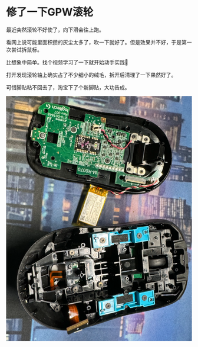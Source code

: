 # 修了一下GPW滚轮

最近突然滚轮不好使了，向下滑会往上跑。

看网上说可能里面积攒的灰尘太多了，吹一下就好了。但是效果并不好，于是第一次尝试拆鼠标。

比想象中简单。找个视频学习了一下就开始动手实践🥳

打开发现滚轮轴上确实占了不少细小的绒毛，拆开后清理了一下果然好了。

可惜脚贴粘不回去了，淘宝下了个新脚贴，大功告成。

![image-20240324231440489](../public/assets/image-20240324231440489.png)

<gitalk/>